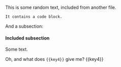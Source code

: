 This is some random text, included from another file.

```
It contains a code block.
```

And a subsection:

#### Included subsection

Some text.

Oh, and what does `{{key4}}` give me? {{key4}}
